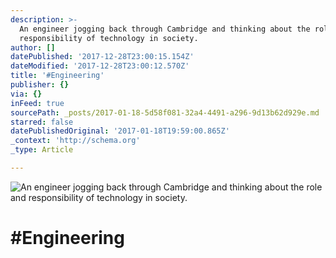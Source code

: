```yaml
---
description: >-
  An engineer jogging back through Cambridge and thinking about the role and
  responsibility of technology in society.
author: []
datePublished: '2017-12-28T23:00:15.154Z'
dateModified: '2017-12-28T23:00:12.570Z'
title: '#Engineering'
publisher: {}
via: {}
inFeed: true
sourcePath: _posts/2017-01-18-5d58f081-32a4-4491-a296-9d13b62d929e.md
starred: false
datePublishedOriginal: '2017-01-18T19:59:00.865Z'
_context: 'http://schema.org'
_type: Article

---
```

![An engineer jogging back through Cambridge and thinking about the role and responsibility of technology in society.](https://the-grid-user-content.s3-us-west-2.amazonaws.com/fe00be56-ab51-4b9a-be82-a6404b00fe95.jpg)

# \#Engineering